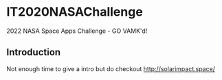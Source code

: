 # IT2020NASAChallenge
2022 NASA Space Apps Challenge - GO VAMK'd!

## Introduction

Not enough time to give a intro but do checkout http://solarimpact.space/

